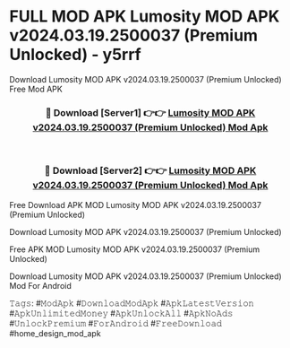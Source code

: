 # FULL MOD APK Lumosity MOD APK v2024.03.19.2500037 (Premium Unlocked) - y5rrf
Download Lumosity MOD APK v2024.03.19.2500037 (Premium Unlocked) Free Mod APK

<div align="center">
<h3>🔴 Download [Server1] 👉👉 <a href="https://apk-comot.site?title=Lumosity_MOD_APK_v2024.03.19.2500037_(Premium_Unlocked)">Lumosity MOD APK v2024.03.19.2500037 (Premium Unlocked) Mod Apk</a></h3><br>

<h3>🔴 Download [Server2] 👉👉 <a href="https://apk-comot.site?title=Lumosity_MOD_APK_v2024.03.19.2500037_(Premium_Unlocked)">Lumosity MOD APK v2024.03.19.2500037 (Premium Unlocked) Mod Apk</a></h3>
</div>


Free Download APK MOD Lumosity MOD APK v2024.03.19.2500037 (Premium Unlocked)

Download Lumosity MOD APK v2024.03.19.2500037 (Premium Unlocked) 

Free APK MOD Lumosity MOD APK v2024.03.19.2500037 (Premium Unlocked) 

Download Lumosity MOD APK v2024.03.19.2500037 (Premium Unlocked) Mod For Android

𝚃𝚊𝚐𝚜: #𝙼𝚘𝚍𝙰𝚙𝚔 #𝙳𝚘𝚠𝚗𝚕𝚘𝚊𝚍𝙼𝚘𝚍𝙰𝚙𝚔 #𝙰𝚙𝚔𝙻𝚊𝚝𝚎𝚜𝚝𝚅𝚎𝚛𝚜𝚒𝚘𝚗 #𝙰𝚙𝚔𝚄𝚗𝚕𝚒𝚖𝚒𝚝𝚎𝚍𝙼𝚘𝚗𝚎𝚢 #𝙰𝚙𝚔𝚄𝚗𝚕𝚘𝚌𝚔𝙰𝚕𝚕 #𝙰𝚙𝚔𝙽𝚘𝙰𝚍𝚜 #𝚄𝚗𝚕𝚘𝚌𝚔𝙿𝚛𝚎𝚖𝚒𝚞𝚖 #𝙵𝚘𝚛𝙰𝚗𝚍𝚛𝚘𝚒𝚍 #𝙵𝚛𝚎𝚎𝙳𝚘𝚠𝚗𝚕𝚘𝚊𝚍 #home_design_mod_apk